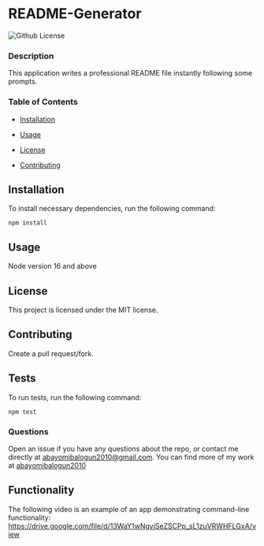 # README-Generator
  ![Github License](https://img.shields.io/badge/license-MIT-blue.svg)

  ### Description
  This application writes a professional README file instantly following some prompts.

  ### Table of Contents

  * [Installation](#installation)

  * [Usage](#usage)


  * [License](#license)


  * [Contributing](#contributing)

  ## Installation

  To install necessary dependencies, run the following command:
  ```
  npm install
  ```

  
  
  ## Usage
  Node version 16 and above

  
  
  ## License
  This project is licensed under the MIT license.

  
  
  ## Contributing

  Create a pull request/fork.

  
  
  ## Tests

  To run tests, run the following command:

  ```
  npm test
  ```

  
  
  ### Questions
  Open an issue if you have any questions about the repo, or contact me directly at abayomibalogun2010@gmail.com. You can find more of my work at [abayomibalogun2010](https://github.com/abayomibalogun2010) 

  
  
  
  
  
  ## Functionality
  The following video is an example of an app demonstrating command-line functionality: https://drive.google.com/file/d/13WaY1wNgyjSeZSCPp_sL1zuVRWHFLGxA/view